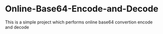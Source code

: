 # Online-Base64-Encode-and-Decode
This is a simple project which performs online base64 convertion encode and decode
